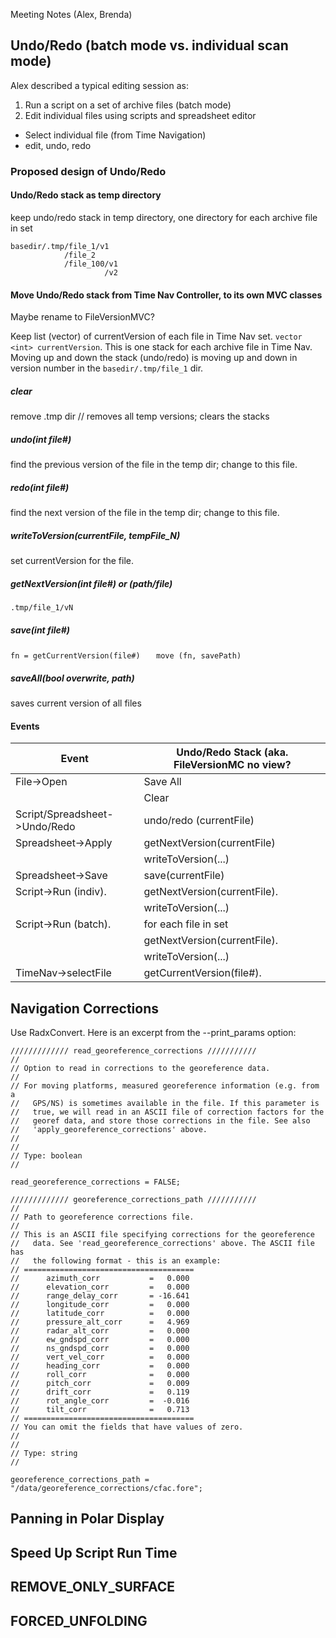 Meeting Notes (Alex, Brenda)

## Undo/Redo (batch mode vs. individual scan mode)
Alex described a typical editing session as:
1. Run a script on a set of archive files (batch mode)
2. Edit individual files using scripts and spreadsheet editor
  * Select individual file (from Time Navigation)
  * edit, undo, redo


### Proposed design of Undo/Redo 

#### Undo/Redo stack as temp directory
keep undo/redo stack in temp directory, one directory for each archive file in set
```
basedir/.tmp/file_1/v1
            /file_2
            /file_100/v1
                     /v2
```
#### Move Undo/Redo stack from Time Nav Controller, to its own MVC classes
Maybe rename to FileVersionMVC?

Keep list (vector) of currentVersion of each file in Time Nav set.
``` vector <int> currentVersion ```. This is one stack for each archive file in Time Nav.
Moving up and down the stack (undo/redo) is moving up and down in version number in the 
```basedir/.tmp/file_1``` dir. 

##### clear
remove .tmp dir // removes all temp versions; clears the stacks
##### undo(int file#)
find the previous version of the file in the temp dir; change to this file.
##### redo(int file#)
find the next version of the file in the temp dir; change to this file.
##### writeToVersion(currentFile, tempFile_N)
set currentVersion for the file.
##### getNextVersion(int file#) or (path/file) 
```.tmp/file_1/vN```
##### save(int file#)
``` fn = getCurrentVersion(file#) ```
```    move (fn, savePath) ```
##### saveAll(bool overwrite, path)
saves current version of all files

#### Events

| Event         | Undo/Redo Stack (aka. FileVersionMC no view? |
| ------------- | ------------- |
| File->Open    | Save All      |
|               | Clear         |
| Script/Spreadsheet->Undo/Redo  | undo/redo (currentFile)      |
| Spreadsheet->Apply             | getNextVersion(currentFile)  |
|                                | writeToVersion(...)          |
| Spreadsheet->Save              | save(currentFile)            |
| Script->Run (indiv).           | getNextVersion(currentFile). |
|                                | writeToVersion(...)          |
| Script->Run (batch).           | for each file in set  
|                                |    getNextVersion(currentFile). |
|                                |    writeToVersion(...)          |
| TimeNav->selectFile            | getCurrentVersion(file#).    |


## Navigation Corrections
Use RadxConvert.  Here is an excerpt from the  --print_params option:
```
///////////// read_georeference_corrections ///////////
//
// Option to read in corrections to the georeference data.
//
// For moving platforms, measured georeference information (e.g. from a
//   GPS/NS) is sometimes available in the file. If this parameter is
//   true, we will read in an ASCII file of correction factors for the
//   georef data, and store those corrections in the file. See also
//   'apply_georeference_corrections' above.
//
//
// Type: boolean
//

read_georeference_corrections = FALSE;

///////////// georeference_corrections_path ///////////
//
// Path to georeference corrections file.
//
// This is an ASCII file specifying corrections for the georeference
//   data. See 'read_georeference_corrections' above. The ASCII file has
//   the following format - this is an example:
// ======================================
//      azimuth_corr           =   0.000
//      elevation_corr         =   0.000
//      range_delay_corr       = -16.641
//      longitude_corr         =   0.000
//      latitude_corr          =   0.000
//      pressure_alt_corr      =   4.969
//      radar_alt_corr         =   0.000
//      ew_gndspd_corr         =   0.000
//      ns_gndspd_corr         =   0.000
//      vert_vel_corr          =   0.000
//      heading_corr           =   0.000
//      roll_corr              =   0.000
//      pitch_corr             =   0.009
//      drift_corr             =   0.119
//      rot_angle_corr         =  -0.016
//      tilt_corr              =   0.713
// ======================================
// You can omit the fields that have values of zero.
//
//
// Type: string
//

georeference_corrections_path = "/data/georeference_corrections/cfac.fore";

```

## Panning in Polar Display

## Speed Up Script Run Time

## REMOVE_ONLY_SURFACE
## FORCED_UNFOLDING

